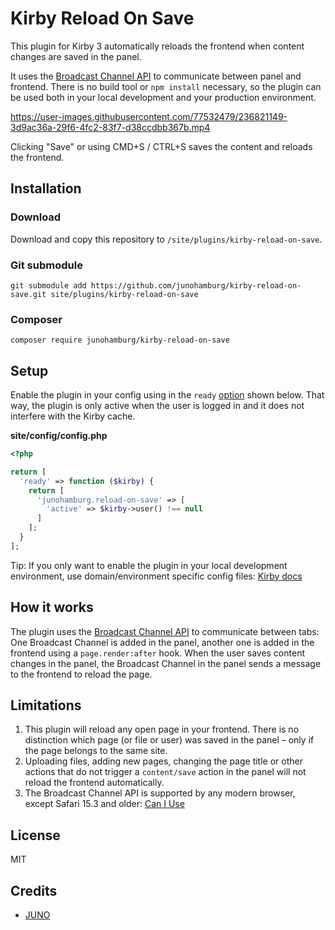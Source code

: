 # Kirby Reload On Save

This plugin for Kirby 3 automatically reloads the frontend when content changes are saved in the panel.

It uses the [Broadcast Channel API](https://developer.mozilla.org/en-US/docs/Web/API/Broadcast_Channel_API) to communicate between panel and frontend. There is no build tool or `npm install` necessary, so the plugin can be used both in your local development and your production environment.

https://user-images.githubusercontent.com/77532479/236821149-3d9ac36a-29f6-4fc2-83f7-d38ccdbb367b.mp4

Clicking "Save" or using CMD+S / CTRL+S saves the content and reloads the frontend.

## Installation

### Download

Download and copy this repository to `/site/plugins/kirby-reload-on-save`.

### Git submodule

```
git submodule add https://github.com/junohamburg/kirby-reload-on-save.git site/plugins/kirby-reload-on-save
```

### Composer

```
composer require junohamburg/kirby-reload-on-save
```

## Setup

Enable the plugin in your config using in the `ready` [option](https://getkirby.com/docs/reference/system/options/ready) shown below. That way, the plugin is only active when the user is logged in and it does not interfere with the Kirby cache.

**site/config/config.php**

```php
<?php

return [
  'ready' => function ($kirby) {
    return [
      'junohamburg.reload-on-save' => [
        'active' => $kirby->user() !== null
      ]
    ];
  }
];

```

Tip: If you only want to enable the plugin in your local development environment, use domain/environment specific config files: [Kirby docs](https://getkirby.com/docs/guide/configuration#multi-environment-setup)

## How it works

The plugin uses the [Broadcast Channel API](https://developer.mozilla.org/en-US/docs/Web/API/Broadcast_Channel_API) to communicate between tabs: One Broadcast Channel is added in the panel, another one is added in the frontend using a `page.render:after` hook.
When the user saves content changes in the panel, the Broadcast Channel in the panel sends a message to the frontend to reload the page.

## Limitations

1. This plugin will reload any open page in your frontend. There is no distinction which page (or file or user) was saved in the panel – only if the page belongs to the same site.
2. Uploading files, adding new pages, changing the page title or other actions that do not trigger a `content/save` action in the panel will not reload the frontend automatically.
3. The Broadcast Channel API is supported by any modern browser, except Safari 15.3 and older: [Can I Use](https://caniuse.com/broadcastchannel)

## License

MIT

## Credits

- [JUNO](https://juno-hamburg.com)
